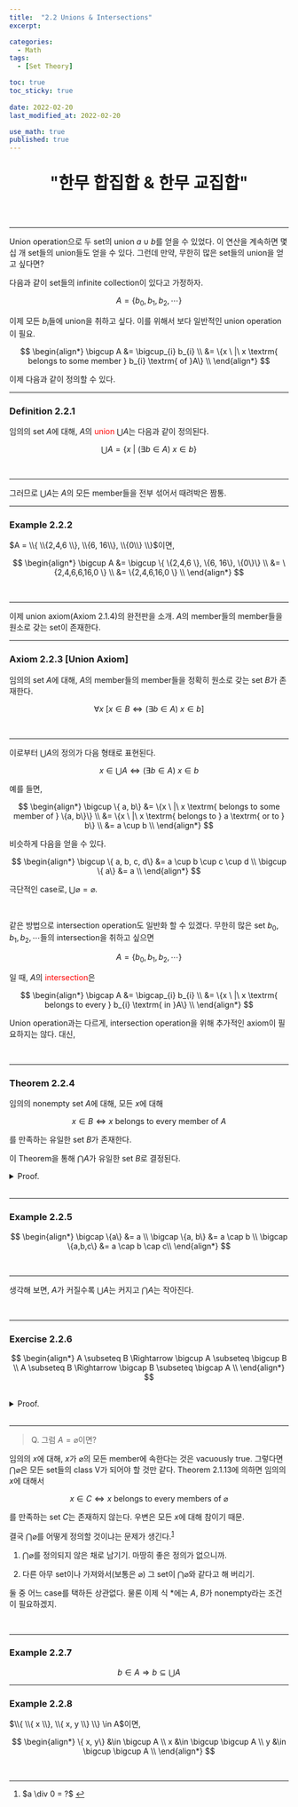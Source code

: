 ```yaml
---
title:  "2.2 Unions & Intersections"
excerpt: 

categories:
  - Math
tags:
  - [Set Theory]

toc: true
toc_sticky: true
 
date: 2022-02-20
last_modified_at: 2022-02-20

use_math: true
published: true
---
```


<p align="center" style="font-weight:600; font-size:30px">"한무 합집합 & 한무 교집합"</p>
<br>

***

Union operation으로 두 set의 union $a \cup b$를 얻을 수 있었다. 이 연산을 계속하면 몇십 개 set들의 union들도 얻을 수 있다.
그런데 만약, 무한히 많은 set들의 union을 얻고 싶다면?

다음과 같이 set들의 infinite collection이 있다고 가정하자.

$$
A=\{b_{0}, b_{1}, b_{2}, \cdots\}
$$

이제 모든 $b_{i}$들에 union을 취하고 싶다. 이를 위해서 보다 일반적인 union operation이 필요.

$$
\begin{align*}
\bigcup A &= \bigcup_{i} b_{i} \\
&= \{x \ |\ x \textrm{ belongs to some member } b_{i} \textrm{ of }A\} \\
\end{align*}
$$

이제 다음과 같이 정의할 수 있다.
<br>

***
### Definition 2.2.1

임의의 set $A$에 대해, $A$의 <span style="color:red">union</span> $\bigcup A$는 다음과 같이 정의된다.

$$
\bigcup A = \{ x \ |\ (\exists b \in A)\ x \in b\}
$$

<br>

***

그러므로 $\bigcup A$는 $A$의 모든 member들을 전부 섞어서 때려박은 짬통.
<br>

***
### Example 2.2.2

$A = \\{ \\{2,4,6 \\}, \\{6, 16\\}, \\{0\\}  \\}$이면,

$$
\begin{align*}
\bigcup A &= \bigcup \{ \{2,4,6 \}, \{6, 16\}, \{0\}\} \\
&= \{2,4,6,6,16,0 \} \\
&= \{2,4,6,16,0 \} \\
\end{align*}
$$

<br>

***

이제 union axiom(Axiom 2.1.4)의 완전판을 소개. $A$의 member들의 member들을 원소로 갖는 set이 존재한다.
<br>

***
### Axiom 2.2.3 [Union Axiom]

임의의 set $A$에 대해, $A$의 member들의 member들을 정확히 원소로 갖는 set $B$가 존재한다.

$$
\forall x\ [x \in B \Leftrightarrow (\exists b \in A)\ x \in b]
$$

<br>

***

이로부터 $\bigcup A$의 정의가 다음 형태로 표현된다.

$$
x \in \bigcup A \Leftrightarrow (\exists b \in A)\ x \in b
$$

예를 들면,

$$
\begin{align*}
\bigcup \{ a, b\} &= \{x \ |\ x \textrm{ belongs to some member of } \{a, b\}\} \\
&= \{x \ |\ x \textrm{ belongs to } a \textrm{ or to } b\} \\
&= a \cup b \\
\end{align*}
$$

비슷하게 다음을 얻을 수 있다.

$$
\begin{align*}
\bigcup \{ a, b, c, d\} &= a \cup b \cup c \cup d \\
\bigcup \{ a\} &= a \\
\end{align*}
$$

극단적인 case로, $\bigcup \varnothing = \varnothing$.

<br>

같은 방법으로 intersection operation도 일반화 할 수 있겠다. 무한히 많은 set $b_{0}, b_{1}, b_{2}, \cdots$들의 intersection을 취하고 싶으면

$$
A=\{b_{0}, b_{1}, b_{2}, \cdots\}
$$

일 때, $A$의 <span style="color:red">intersection</span>은

$$
\begin{align*}
\bigcap A &= \bigcap_{i} b_{i} \\
&= \{x \ |\ x \textrm{ belongs to every } b_{i} \textrm{ in }A\} \\
\end{align*}
$$

Union operation과는 다르게, intersection operation을 위해 추가적인 axiom이 필요하지는 않다. 대신,

<br>

***
### Theorem 2.2.4

임의의 nonempty set $A$에 대해, 모든 $x$에 대해

$$
x \in B \Leftrightarrow x \textrm{ belongs to every member of }A
$$

를 만족하는 유일한 set $B$가 존재한다.

이 Theorem을 통해 $\bigcap A$가 유일한 set $B$로 결정된다.
<br>
<details>
<summary>Proof.</summary>
<div markdown="1">
<br>
$A$가 nonempty라고 주어져 있으므로, $A$의 어떤 member $c$를 고정하자. Subset axiom에 의해, 임의의 $x$에 대해

$$
\begin{align*}
x \in B &\Leftrightarrow x \in c \wedge x \textrm{ belongs to every member of }A \\
&\Leftrightarrow x \textrm{ belongs to every member of }A \\
\end{align*}
$$

그리고 uniqueness는 여느때와 같이 extensionality로. $\square$
</div>
</details>

<br>

***
### Example 2.2.5

$$
\begin{align*}
\bigcap \{a\} &= a \\
\bigcap \{a, b\} &= a \cap b \\
\bigcap \{a,b,c\} &= a \cap b \cap c\\
\end{align*}
$$

<br>

***

생각해 보면, $A$가 커질수록 $\bigcup A$는 커지고 $\bigcap A$는 작아진다.

<br>

***
### Exercise 2.2.6

$$
\begin{align*}
A \subseteq B \Rightarrow \bigcup A \subseteq \bigcup B \\
A \subseteq B \Rightarrow \bigcap B \subseteq \bigcap A \\
\end{align*}
$$

<br>

<details>
<summary>Proof.</summary>
<div markdown="1">
<br>

$x \in \bigcup A$를 택한다. 정의에 의해, 어떤 $a \in A$가 존재해서, $x \in a$.

$A \subseteq B$이므로, $a \in B$이다. 그러므로 $x \in \bigcup B$.

이번엔 $y \in \bigcap B$를 택한다. 정의에 의해 모든 $b \in B$에 대해, $y \in b$.

$A \subseteq B$이므로, 모든 $b \in A$에 대해서도 $y \in b$. 그러므로 정의에 의해 $y \in \bigcap A$. \\
$\square$

</div>
</details>

<br>

***

> Q. 그럼 $A=\varnothing$이면?

임의의 $x$에 대해, $x$가 $\varnothing$의 모든 member에 속한다는 것은 vacuously true. 그렇다면 $\bigcap \varnothing$은 모든 set들의 class $\mathsf{V}$가 되어야 할 것만 같다.
Theorem 2.1.13에 의하면 임의의 $x$에 대해서

$$
x \in C \Leftrightarrow x \textrm{ belongs to every members of }\varnothing
$$

를 만족하는 set $C$는 존재하지 않는다. 우변은 모든 $x$에 대해 참이기 때문.

결국 $\bigcap \varnothing$를 어떻게 정의할 것이냐는 문제가 생긴다.<sup id="fnref:1"><a href="#fn:1" rel="footnote">1</a></sup>

1. $\bigcap \varnothing$를 정의되지 않은 채로 남기기. 마땅히 좋은 정의가 없으니까.

2. 다른 아무 set이나 가져와서(보통은 $\varnothing$) 그 set이 $\bigcap \varnothing$와 같다고 해 버리기.

둘 중 어느 case를 택하든 상관없다. 물론 이제 식 $\ast$에는 $A$, $B$가 nonempty라는 조건이 필요하겠지.

<br>

***
### Example 2.2.7

$$
b \in A \Rightarrow b \subseteq \bigcup A
$$

***
### Example 2.2.8

$\\{ \\{ x \\}, \\{ x, y \\} \\} \in A$이면,

$$
\begin{align*}
\{ x, y\} &\in \bigcup A \\
x &\in \bigcup \bigcup A \\
y &\in \bigcup \bigcup A \\
\end{align*}
$$

<br>

***

<div class="footnotes"><ol>
<li class="footnote" id="fn:1">
<p>
$a \div 0 = ?$
<a href="#fnref:1" title=""> ↩</a><p>
